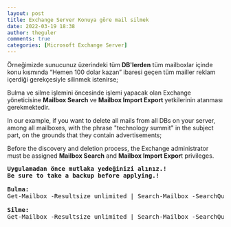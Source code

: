 ```yaml
---
layout: post
title: Exchange Server Konuya göre mail silmek
date: 2022-03-19 18:38
author: theguler
comments: true
categories: [Microsoft Exchange Server]
---
```

<!-- wp:paragraph -->
<p>Örneğimizde sunucunuz üzerindeki tüm<strong> DB'lerden</strong> tüm mailboxlar içinde konu kısmında “Hemen 100 dolar kazan” ibaresi geçen tüm mailler reklam içerdiği gerekçesiyle silinmek istenirse;</p>
<!-- /wp:paragraph -->

<!-- wp:paragraph -->
<p>Bulma ve silme işlemini öncesinde işlemi yapacak olan Exchange yöneticisine <strong>Mailbox Search</strong> ve <strong>Mailbox Import Export </strong>yetkilerinin atanması gerekmektedir.</p>
<!-- /wp:paragraph -->

<!-- wp:paragraph -->
<p>In our example, if you want to delete all mails from all DBs on your server, among all mailboxes, with the phrase "technology summit" in the subject part, on the grounds that they contain advertisements;</p>
<!-- /wp:paragraph -->

<!-- wp:paragraph -->
<p>Before the discovery and deletion process, the Exchange administrator must be assigned <strong>Mailbox Search</strong> and <strong>Mailbox Import Expor</strong>t privileges.</p>
<!-- /wp:paragraph -->

<!-- wp:preformatted -->
<pre class="wp-block-preformatted"><strong>Uygulamadan önce mutlaka yedeğinizi alınız.!
Be sure to take a backup before applying.!</strong>

<strong>Bulma:</strong>
Get-Mailbox -Resultsize unlimited | Search-Mailbox -SearchQuery ‘subject:”Hemen 100 dolar kazan”‘ –EstimateResultOnly

<strong>Silme:</strong>
Get-Mailbox -Resultsize unlimited | Search-Mailbox -SearchQuery ‘subject:”Hemen 100 dolar kazan”‘ –DeleteContent -Force</pre>
<!-- /wp:preformatted -->
